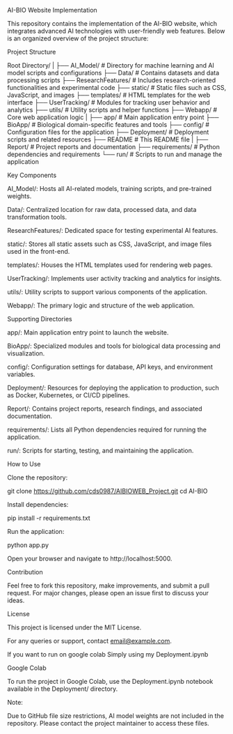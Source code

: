 AI-BIO Website Implementation

This repository contains the implementation of the AI-BIO website, which integrates advanced AI technologies with user-friendly web features. Below is an organized overview of the project structure:

Project Structure

Root Directory/
|
├── AI_Model/                # Directory for machine learning and AI model scripts and configurations
├── Data/                    # Contains datasets and data processing scripts
├── ResearchFeatures/        # Includes research-oriented functionalities and experimental code
├── static/                  # Static files such as CSS, JavaScript, and images
├── templates/               # HTML templates for the web interface
├── UserTracking/            # Modules for tracking user behavior and analytics
├── utils/                   # Utility scripts and helper functions
├── Webapp/                  # Core web application logic
|
├── app/                     # Main application entry point
├── BioApp/                  # Biological domain-specific features and tools
├── config/                  # Configuration files for the application
├── Deployment/              # Deployment scripts and related resources
├── README                   # This README file
|
├── Report/                  # Project reports and documentation
├── requirements/            # Python dependencies and requirements
└── run/                     # Scripts to run and manage the application

Key Components

AI_Model/: Hosts all AI-related models, training scripts, and pre-trained weights.

Data/: Centralized location for raw data, processed data, and data transformation tools.

ResearchFeatures/: Dedicated space for testing experimental AI features.

static/: Stores all static assets such as CSS, JavaScript, and image files used in the front-end.

templates/: Houses the HTML templates used for rendering web pages.

UserTracking/: Implements user activity tracking and analytics for insights.

utils/: Utility scripts to support various components of the application.

Webapp/: The primary logic and structure of the web application.

Supporting Directories

app/: Main application entry point to launch the website.

BioApp/: Specialized modules and tools for biological data processing and visualization.

config/: Configuration settings for database, API keys, and environment variables.

Deployment/: Resources for deploying the application to production, such as Docker, Kubernetes, or CI/CD pipelines.

Report/: Contains project reports, research findings, and associated documentation.

requirements/: Lists all Python dependencies required for running the application.

run/: Scripts for starting, testing, and maintaining the application.

How to Use

Clone the repository:

git clone <https://github.com/cds0987/AIBIOWEB_Project.git>
cd AI-BIO

Install dependencies:

pip install -r requirements.txt

Run the application:

python app.py

Open your browser and navigate to http://localhost:5000.

Contribution

Feel free to fork this repository, make improvements, and submit a pull request. For major changes, please open an issue first to discuss your ideas.

License

This project is licensed under the MIT License.

For any queries or support, contact email@example.com.


If you want to run on google colab
Simply using my Deployment.ipynb

Google Colab

To run the project in Google Colab, use the Deployment.ipynb notebook available in the Deployment/ directory.

Note:

Due to GitHub file size restrictions, AI model weights are not included in the repository. Please contact the project maintainer to access these files.